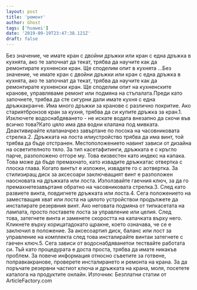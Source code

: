 ```yaml
---
layout: post
title: 'ремонт'
author: Ghost
tags: ['huawei']
date: '2019-09-19T23:47:38.121Z'
draft: false
---
```


Без значение, че имате кран с двойни дръжки или кран с една дръжка в кухнята, ако те започнат да текат, трябва да научите как да ремонтирате кухненски кран. Ще споделим опит в кухнята ...Без значение, че имате кран с двойни дръжки или кран с една дръжка в кухнята, ако те започнат да текат, трябва да научите как да ремонтирате кухненски кран. Ще споделим опит на кухненските кранове, управляваме ремонт или подмяна на стъпалата.Преди като започнете, трябва да сте сигурни дали имате кухня с една дръжкакранче. Има много дръжки за кранове с различно покритие. Ако стариятбронзов кран за кухня, трябва да си купите дръжка за кран.1. Изключете водоснабдяването - не искате водата внезапно да скочи във всичко това?Като цяло има два водни клапана под мивката. Деактивирайте клапаначрез завъртане по посока на часовниковата стрелка.2. Дръжката на лоста илиустройство трябва да има винт, той трябва да бъде отстранен. Местоположението навинт зависи от дизайна на осветителното тяло. За тип касетафитинги, дръжката е с кръгло парче, разположено отгоре му. Това еизвестен като индекс на капака. Това може да бъде премахнато, като извадите дръжкатас отвертка с плоска глава. Когато винтът е изложен, извадете го с aотвертка. За стилизиращ диск за аксесоари заключващият винт е разположен наосновата на дръжката или лоста. Използвайте гаечния ключ, за да го премахнетезавъртане обратно на часовниковата стрелка.3. След като развиете винта, повдигнете дръжката или лоста.4. Сега положението на заместващия хват или лоста на цялото устройствои продължете да инсталирате резервния винт. Ако неговата подмяна от типкасетата на лампата, просто поставете лоста за управление или целия. След това, затегнете винта и заменете скоростта на капачката върху него. Кликнете върху корицатадокато щракне, което означава, че се е заключил в положение. За аксесоартип диск, баланс или лост за управление на комплекта след това инсталирайте винтаи затегнете с гаечен ключ.5. Сега зависи от водоснабдяванетои тествайте работата си. Тъй като процедурата е доста проста, трябва да имате никакъв проблем. За повече информация относно съветите за готвене, поправкакранове, проверете инсталирането и ремонта на крана. За да поръчате резервни частиот ключа и дръжката на крана, моля, посетете каталога на продуктите онлайн. Източник: Безплатни статии от ArticleFactory.com
